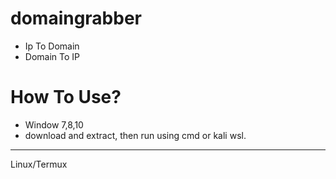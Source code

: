# domaingrabber

- Ip To Domain
- Domain To IP

# How To Use?

- Window 7,8,10
- download and extract, then run using cmd or kali wsl.

------------------

Linux/Termux
